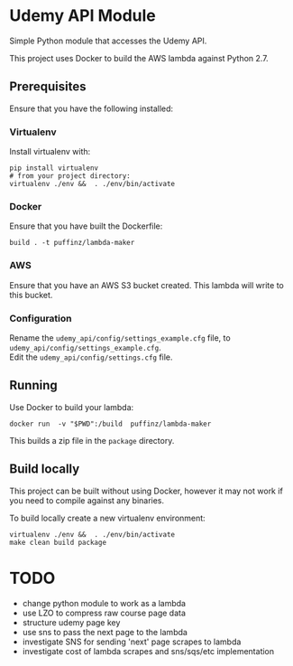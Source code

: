 # Udemy API Module

Simple Python module that accesses the Udemy API.

This project uses Docker to build the AWS lambda against Python 2.7.

## Prerequisites

Ensure that you have the following installed:

### Virtualenv

Install virtualenv with: 

    pip install virtualenv
    # from your project directory:
    virtualenv ./env &&  . ./env/bin/activate

### Docker

Ensure that you have built the Dockerfile:

    build . -t puffinz/lambda-maker

### AWS

Ensure that you have an AWS S3 bucket created. This lambda will write to this
bucket.

### Configuration

Rename the `udemy_api/config/settings_example.cfg` file, to `udemy_api/config/settings_example.cfg`.  
Edit the `udemy_api/config/settings.cfg` file.

## Running

Use Docker to build your lambda:

    docker run  -v "$PWD":/build  puffinz/lambda-maker

This builds a zip file in the `package` directory.

## Build locally

This project can be built without using Docker, however it may not work if you
need to compile against any binaries.

To build locally create a new virtualenv environment:

    virtualenv ./env &&  . ./env/bin/activate
    make clean build package


# TODO

* change python module to work as a lambda
* use LZO to compress raw course page data
* structure udemy page key
* use sns to pass the next page to the lambda
* investigate SNS for sending 'next' page scrapes to lambda
* investigate cost of lambda scrapes and sns/sqs/etc implementation


